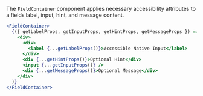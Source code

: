 The `FieldContainer` component applies necessary accessibility attributes to a fields
label, input, hint, and message content.

```jsx
<FieldContainer>
  {({ getLabelProps, getInputProps, getHintProps, getMessageProps }) => (
    <div>
      <div>
        <label {...getLabelProps()}>Accessible Native Input</label>
      </div>
      <div {...getHintProps()}>Optional Hint</div>
      <input {...getInputProps()} />
      <div {...getMessageProps()}>Optional Message</div>
    </div>
  )}
</FieldContainer>
```
